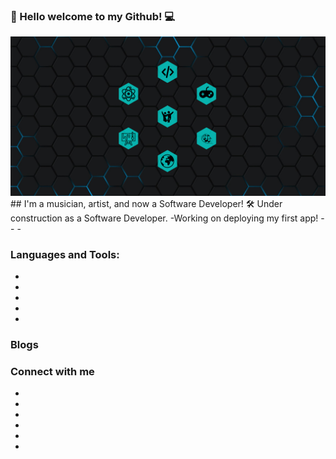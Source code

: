 ###              🎸 Hello welcome to my Github! 💻
<img src="./values.png" alt='picture of my values'>
## I'm a musician, artist, and now a Software Developer!
    🛠 Under construction as a Software Developer.
    -Working on deploying my first app!
    - 
-
-

### Languages and Tools:
-
-
-
-
-

### Blogs


### Connect with me
-
-
-
-
-
-